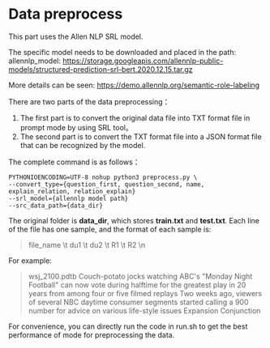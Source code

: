 # Data preprocess
This part uses the Allen NLP SRL model. 

The specific model needs to be downloaded and placed in the path: allennlp_model: https://storage.googleapis.com/allennlp-public-models/structured-prediction-srl-bert.2020.12.15.tar.gz

More details can be seen: https://demo.allennlp.org/semantic-role-labeling

There are two parts of the data preprocessing：

1. The first part is to convert the original data file into TXT format file in prompt mode by using SRL tool。
2. The second part is to convert the TXT format file into a JSON format file that can be recognized by the model.

The complete command is as follows：
```
PYTHONIOENCODING=UTF-8 nohup python3 preprocess.py \
--convert_type={question_first, question_second, name, explain_relation, relation_explain}
--srl_model={allennlp model path}
--src_data_path={data_dir}
```

The original folder is **data_dir**, which stores **train.txt** and **test.txt**.
Each line of the file has one sample, and the format of each sample is:

> file_name \t du1 \t du2 \t R1 \t R2 \n

For example:
> wsj_2100.pdtb	Couch-potato jocks watching ABC's "Monday Night Football" can now vote during halftime for the greatest play in 20 years from among four or five filmed replays	Two weeks ago, viewers of several NBC daytime consumer segments started calling a 900 number for advice on various life-style issues	Expansion	Conjunction

For convenience, you can directly run the code in run.sh to get the best performance of mode for preprocessing the data.